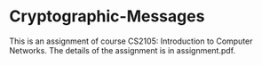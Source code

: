# Cryptographic-Messages
This is an assignment of course CS2105: Introduction to Computer Networks.
The details of the assignment is in assignment.pdf. 
